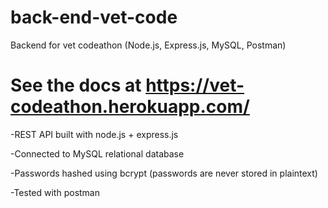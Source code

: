 # back-end-vet-code
Backend for vet codeathon (Node.js, Express.js, MySQL, Postman)

# See the docs at https://vet-codeathon.herokuapp.com/

-REST API built with node.js + express.js

-Connected to MySQL relational database

-Passwords hashed using bcrypt (passwords are never stored in plaintext)

-Tested with postman
